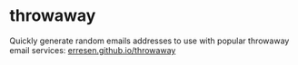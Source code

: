 # throwaway
Quickly generate random emails addresses to use with popular throwaway email services: [erresen.github.io/throwaway](https://erresen.github.io/throwaway/)
